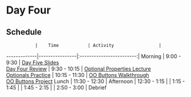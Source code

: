 # Day Four

## Schedule
 	           |	Time           | Activity                 |
-------------|----------------|:------------------------:|
 Morning	    |  9:00 - 9:30   | [Day Five Slides]()<br>[Day Four Review]()
        	    |  9:30 - 10:15  | [Optional Properties Lecture]()<br>[Optionals Practice]()
             |  10:15 - 11:30 | [OO Buttons Walkthrough]()<br>[OO Buttons Project]()
 Lunch       |  11:30 - 12:30 | 
 Afternoon   |  12:30 - 1:15  | 
             |  1:15 - 1:45   | 
       	     |  1:45 - 2:15   | 
       	     |  2:50 - 3:00   | Debrief

